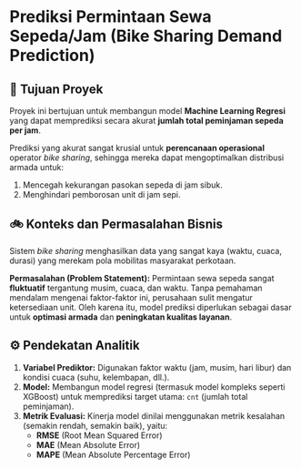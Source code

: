 # Prediksi Permintaan Sewa Sepeda/Jam (Bike Sharing Demand Prediction)

## 🎯 Tujuan Proyek
Proyek ini bertujuan untuk membangun model **Machine Learning Regresi** yang dapat memprediksi secara akurat **jumlah total peminjaman sepeda per jam**.

Prediksi yang akurat sangat krusial untuk **perencanaan operasional** operator *bike sharing*, sehingga mereka dapat mengoptimalkan distribusi armada untuk:
1.  Mencegah kekurangan pasokan sepeda di jam sibuk.
2.  Menghindari pemborosan unit di jam sepi.

## 🚲 Konteks dan Permasalahan Bisnis

Sistem *bike sharing* menghasilkan data yang sangat kaya (waktu, cuaca, durasi) yang merekam pola mobilitas masyarakat perkotaan.

**Permasalahan (Problem Statement):**
Permintaan sewa sepeda sangat **fluktuatif** tergantung musim, cuaca, dan waktu. Tanpa pemahaman mendalam mengenai faktor-faktor ini, perusahaan sulit mengatur ketersediaan unit. Oleh karena itu, model prediksi diperlukan sebagai dasar untuk **optimasi armada** dan **peningkatan kualitas layanan**.

## ⚙️ Pendekatan Analitik

1.  **Variabel Prediktor:** Digunakan faktor waktu (jam, musim, hari libur) dan kondisi cuaca (suhu, kelembapan, dll.).
2.  **Model:** Membangun model regresi (termasuk model kompleks seperti XGBoost) untuk memprediksi target utama: `cnt` (jumlah total peminjaman).
3.  **Metrik Evaluasi:** Kinerja model dinilai menggunakan metrik kesalahan (semakin rendah, semakin baik), yaitu:
    * **RMSE** (Root Mean Squared Error)
    * **MAE** (Mean Absolute Error)
    * **MAPE** (Mean Absolute Percentage Error)
